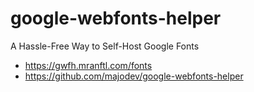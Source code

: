 # google-webfonts-helper

A Hassle-Free Way to Self-Host Google Fonts

* https://gwfh.mranftl.com/fonts
* https://github.com/majodev/google-webfonts-helper